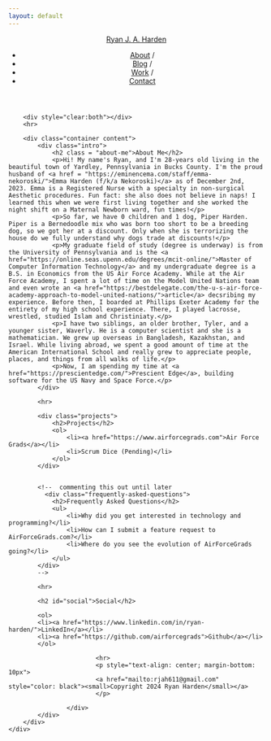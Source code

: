 ```yaml
---
layout: default
---
```


<!DOCTYPE html>
<html lang="en">
<head>
    <meta charset="UTF-8">
    <meta name="viewport" content="width=device-width, initial-scale=1.0">
    <meta name="description" content="Ryan Joseph Albright Harden Personal Page">
    <meta name="keywords" content="Ryan Joseph Albright Harden, Air Force Grads, Air Force Academy">
    <title>About Ryan Harden</title>
    
    
    
</head>
<body>
    <div class="wrapper">
        <header class="navbar container">
            <a id="author-name" class="alignable pull-left" href="/ryanharden">Ryan J. A. Harden</a>
            <nav class="alignable pull-right navbar-ul">
                <ul>
                    <li class="alignable pull-left nav-list"><a href="/ryanharden">About</a> /</li>
                    <li class="alignable pull-left nav-list"><a href="/ryanharden/blog">Blog</a> /</li>
                    <li class="alignable pull-left nav-list"><a href="/ryanharden/work">Work</a> /</li>
                    <li class="alignable pull-left nav-list"><a href="/ryanharden/contact">Contact</a></li>
                </ul>
            </nav>
        </header>

        <div style="clear:both"></div>
        <hr>

        <div class="container content">
            <div class="intro">
                <h2 class = "about-me">About Me</h2>
                <p>Hi! My name's Ryan, and I'm 28-years old living in the beautiful town of Yardley, Pennsylvania in Bucks County. I'm the proud husband of <a href = "https://eminencema.com/staff/emma-nekoroski/">Emma Harden (f/k/a Nekoroski)</a> as of December 2nd, 2023. Emma is a Registered Nurse with a specialty in non-surgical Aesthetic procedures. Fun fact: she also does not believe in naps! I learned this when we were first living together and she worked the night shift on a Maternal Newborn ward, fun times!</p>
                <p>So far, we have 0 children and 1 dog, Piper Harden. Piper is a Bernedoodle mix who was born too short to be a breeding dog, so we got her at a discount. Only when she is terrorizing the house do we fully understand why dogs trade at discounts!</p>
                <p>My graduate field of study (degree is underway) is from the University of Pennsylvania and is the <a href="https://online.seas.upenn.edu/degrees/mcit-online/">Master of Computer Information Technology</a> and my undergraduate degree is a B.S. in Economics from the US Air Force Academy. While at the Air Force Academy, I spent a lot of time on the Model United Nations team and even wrote an <a href="https://bestdelegate.com/the-u-s-air-force-academy-approach-to-model-united-nations/">article</a> decsribing my experience. Before then, I boarded at Phillips Exeter Academy for the entirety of my high school experience. There, I played lacrosse, wrestled, studied Islam and Christiniaty.</p>
                <p>I have two siblings, an older brother, Tyler, and a younger sister, Waverly. He is a computer scientist and she is a mathematician. We grew up overseas in Bangladesh, Kazakhstan, and Israel. While living abroad, we spent a good amount of time at the American International School and really grew to appreciate people, places, and things from all walks of life.</p>                
                <p>Now, I am spending my time at <a href="https://prescientedge.com/">Prescient Edge</a>, building software for the US Navy and Space Force.</p>
            </div>
            
            <hr>

            <div class="projects">
                <h2>Projects</h2>
                <ol>
                    <li><a href="https://www.airforcegrads.com">Air Force Grads</a></li>
                    <li>Scrum Dice (Pending)</li>
                </ol>
            </div>


            <!--  commenting this out until later
              <div class="frequently-asked-questions">
                <h2>Frequently Asked Questions</h2>
                <ul>
                    <li>Why did you get interested in technology and programming?</li>
                    <li>How can I submit a feature request to AirForceGrads.com?</li>
                    <li>Where do you see the evolution of AirForceGrads going?</li>
                </ul>
            </div> 
            -->

            <hr>

            <h2 id="social">Social</h2>

            <ol>
            <li><a href="https://www.linkedin.com/in/ryan-harden/">LinkedIn</a></li>
            <li><a href="https://github.com/airforcegrads">Github</a></li>
            </ol>
                
                            <hr>
                            <p style="text-align: center; margin-bottom: 10px">
                            <a href="mailto:rjah611@gmail.com" style="color: black"><small>Copyright 2024 Ryan Harden</small></a>
                            </p>
                        
                    </div>
            </div>
        </div>
    </div>
<footer>
</footer>
</body>
</html>